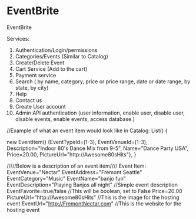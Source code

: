 # EventBrite
EventBrite

Services:

1. Authentication/Login/permissions
2. Categories/Events (Similar to Catalog)
3. Create/Delete Event
4. Cart Service (Add to the cart)
5. Payment service
6. Search ( by name, category, price or price range, date or date range, by state, by city)
7. Help
8. Contact us
9. Create User account
10. Admin API authentication (user information, enable user, disable user, disable events, enable events, access database.)


//Example of what an event item would look like in Catalog:
List<EventItem>()
{

new EventItem() {EventTypeId=(1-3), 
                 EventVenueId=(1-3), 
                 Description="Indoor 80's Dance Mix from 9-5",
                 Name="Dance Party USA", 
                 Price=20.00,
                 PictureUrl="http://Awesome80sHits"},
}



/////Below is a description of an event item////
Event Item: 
EventVenue="Nectar"
EventAddress="Fremont Seattle"
EventCategory="Music"
EventName="banjo fun"
EventDescription="Playing Banjos all night"  //Simple event description
EventFavorite=true/false         //This will be boolean, set to False
Price=20.00
PictureUrl="http://Awesome80sHits"     //This is the image for the hosting event
EventUrl="http://FremontNectar.com"     //This is the website for the hosting event

